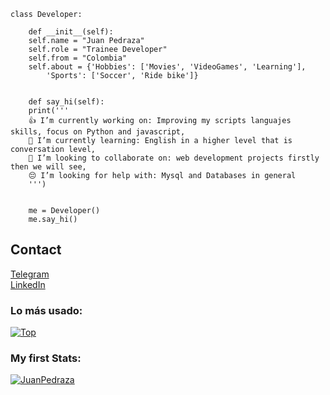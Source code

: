 ```
class Developer:
    
    def __init__(self):
    self.name = "Juan Pedraza"
    self.role = "Trainee Developer"
    self.from = "Colombia"
    self.about = {'Hobbies': ['Movies', 'VideoGames', 'Learning'],
        'Sports': ['Soccer', 'Ride bike']}

    
    def say_hi(self):
    print('''
    👍 I’m currently working on: Improving my scripts languajes skills, focus on Python and javascript,
    💪 I’m currently learning: English in a higher level that is conversation level,
    🏢 I’m looking to collaborate on: web development projects firstly then we will see,
    😔 I’m looking for help with: Mysql and Databases in general
    ''')


    me = Developer()
    me.say_hi()

```

## Contact
[Telegram](https://t.me/Juan_pedraza)  
[LinkedIn](https://www.linkedin.com/in/juan-pedraza/)

### Lo más usado:

[![Top](https://github-readme-stats.vercel.app/api/top-langs/?username=JuanPedraza&layout=compact)](https://github.com/anuraghazra/github-readme-stats)

### My first Stats:

[![JuanPedraza](https://github-readme-stats.vercel.app/api?username=JuanPedraza)](https://github.com/anuraghazra/github-readme-stats)
